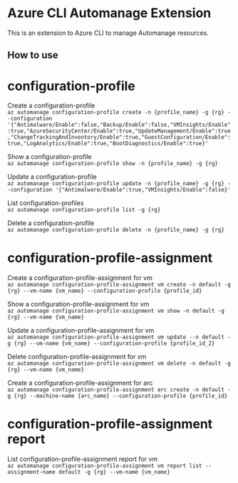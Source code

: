 # Azure CLI Automanage Extension #
This is an extension to Azure CLI to manage Automanage resources.

## How to use ##
# configuration-profile
Create a configuration-profile  
`az automanage configuration-profile create -n {profile_name} -g {rg} --configuration '{"Antimalware/Enable":false,"Backup/Enable":false,"VMInsights/Enable":true,"AzureSecurityCenter/Enable":true,"UpdateManagement/Enable":true,"ChangeTrackingAndInventory/Enable":true,"GuestConfiguration/Enable":true,"LogAnalytics/Enable":true,"BootDiagnostics/Enable":true}'`  

Show a configuration-profile  
`az automanage configuration-profile show -n {profile_name} -g {rg}`

Update a configuration-profile  
`az automanage configuration-profile update -n {profile_name} -g {rg} --configuration '{"Antimalware/Enable":true,"VMInsights/Enable":false}'`

List configuration-profiles  
`az automanage configuration-profile list -g {rg}`

Delete a configuration-profile  
`az automanage configuration-profile delete -n {profile_name} -g {rg}`

# configuration-profile-assignment
Create a configuration-profile-assignment for vm  
`az automanage configuration-profile-assignment vm create -n default -g {rg} --vm-name {vm_name} --configuration-profile {profile_id}`

Show a configuration-profile-assignment for vm  
`az automanage configuration-profile-assignment vm show -n default -g {rg} --vm-name {vm_name}`

Update a configuration-profile-assignment for vm  
`az automanage configuration-profile-assignment vm update --n default -g {rg} --vm-name {vm_name} --configuration-profile {profile_id_2}`

Delete configuration-profile-assignment for vm  
`az automanage configuration-profile-assignment vm delete -n default -g {rg} --vm-name {vm_name}`

Create a configuration-profile-assignment for arc   
`az automanage configuration-profile-assignment arc create -n default -g {rg} --machine-name {arc_name} --configuration-profile {profile_id}`

# configuration-profile-assignment report
List configuration-profile-assignment report for vm  
`az automanage configuration-profile-assignment vm report list --assignment-name default -g {rg} --vm-name {vm_name}`